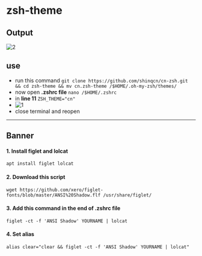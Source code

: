 # zsh-theme

## Output
![2](https://user-images.githubusercontent.com/82374446/153742818-8b49dfad-6805-4ac1-8eb8-d953b239d8c9.png)

## use
- run this command ```git clone https://github.com/shinqcn/cn-zsh.git && cd zsh-theme && mv cn.zsh-theme /$HOME/.oh-my-zsh/themes/```
- now open **.zshrc file** ```nano /$HOME/.zshrc```
- in **line 11** ```ZSH_THEME="cn"```
- ![1](https://user-images.githubusercontent.com/82374446/153742810-b862b759-cd41-4ca6-a3e0-6400b5889211.png)
- close terminal and reopen

---------------

## Banner

 #### 1. Install figlet and lolcat
 ```apt install figlet lolcat```
 
 #### 2. Download this script
 ```wget https://github.com/xero/figlet-fonts/blob/master/ANSI%20Shadow.flf /usr/share/figlet/```
 
 #### 3. Add this command in the end of .zshrc file
 ```figlet -ct -f 'ANSI Shadow' YOURNAME | lolcat```
 
 #### 4. Set alias
 ```alias clear="clear && figlet -ct -f 'ANSI Shadow' YOURNAME | lolcat"```
